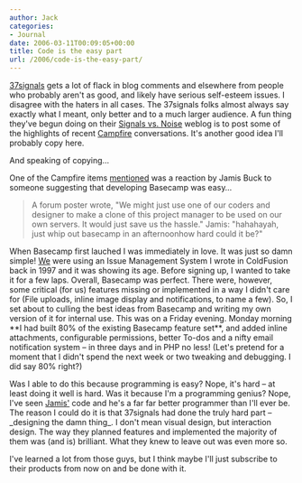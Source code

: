 ```yaml
---
author: Jack
categories:
- Journal
date: 2006-03-11T00:09:05+00:00
title: Code is the easy part
url: /2006/code-is-the-easy-part/
---
```


[37signals][1] gets a lot of flack in blog comments and elsewhere from people who probably aren't as good, and likely have serious self-esteem issues. I disagree with the haters in all cases. The 37signals folks almost always say exactly what I meant, only better and to a much larger audience. A fun thing they've begun doing on their [Signals vs. Noise][2] weblog is to post some of the highlights of recent [Campfire][3] conversations. It's another good idea I'll probably copy here. 

And speaking of copying&#8230; 

One of the Campfire items [mentioned][4] was a reaction by Jamis Buck to someone suggesting that developing Basecamp was easy&#8230; 

> A forum poster wrote, "We might just use one of our coders and designer to make a clone of this project manager to be used on our own servers. It would just save us the hassle." Jamis: "hahahayah, just whip out basecamp in an afternoonhow hard could it be?" 

When Basecamp first lauched I was immediately in love. It was just so damn simple! [We][5] were using an Issue Management System I wrote in ColdFusion back in 1997 and it was showing its age. Before signing up, I wanted to take it for a few laps. Overall, Basecamp was perfect. There were, however, some critical (for us) features missing or implemented in a way I didn't care for (File uploads, inline image display and notifications, to name a few). So, I set about to culling the best ideas from Basecamp and writing my own version of it for internal use. This was on a Friday evening. Monday morning \*\*I had built 80% of the existing Basecamp feature set\*\*, and added inline attachments, configurable permissions, better To-dos and a nifty email notification system &#8211; in three days and in PHP no less! (Let's pretend for a moment that I didn't spend the next week or two tweaking and debugging. I did say 80% right?) 

Was I able to do this because programming is easy? Nope, it's hard &#8211; at least doing it well is hard. Was it because I'm a programming genius? Nope, I've seen [Jamis'][6] code and he's a far far better programmer than I'll ever be. The reason I could do it is that 37signals had done the truly hard part &#8211; \_designing the damn thing\_. I don't mean visual design, but interaction design. The way they planned features and implemented the majority of them was (and is) brilliant. What they knew to leave out was even more so. 

I've learned a lot from those guys, but I think maybe I'll just subscribe to their products from now on and be done with it. 

[1]: <http://37signals.com/> 

[2]: <http://37signals.com/svn/> 

[3]: <http://www.campfirenow.com/> 

[4]: http://37signals.com/svn/archives2/fly_on_the_wall_week_of_march_10.php

[5]: <http://www.fusionary.com/> 

[6]: <http://jamis.jamisbuck.org/>


